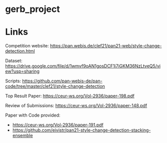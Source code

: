# gerb_project

# Links
Competition website:
https://pan.webis.de/clef21/pan21-web/style-change-detection.html

Dataset:
https://drive.google.com/file/d/1wmvf9oAN1gosDCF1i7iGKM36NzLtveQ5/view?usp=sharing

Scripts:
https://github.com/pan-webis-de/pan-code/tree/master/clef21/style-change-detection

Top Result Paper:
https://ceur-ws.org/Vol-2936/paper-198.pdf

Review of Submissions:
https://ceur-ws.org/Vol-2936/paper-148.pdf

Paper with Code provided:
- https://ceur-ws.org/Vol-2936/paper-191.pdf
- https://github.com/eivistr/pan21-style-change-detection-stacking-ensemble
